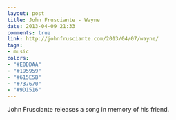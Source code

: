 ```yaml
---
layout: post
title: John Frusciante - Wayne
date: 2013-04-09 21:33
comments: true
link: http://johnfrusciante.com/2013/04/07/wayne/
tags:
- music
colors:
- "#E0DDAA"
- "#195959"
- "#615E5B"
- "#737670"
- "#9D1516"
---
```


John Frusciante releases a song in memory of his friend.
